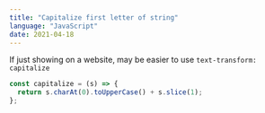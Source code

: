 ```yaml
---
title: "Capitalize first letter of string"
language: "JavaScript"
date: 2021-04-18
---
```


If just showing on a website, may be easier to use `text-transform: capitalize`

```js
const capitalize = (s) => {
  return s.charAt(0).toUpperCase() + s.slice(1);
};
```
